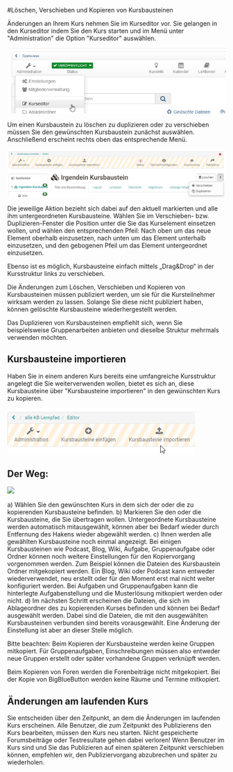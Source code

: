 #Löschen, Verschieben und Kopieren von Kursbausteinen

Änderungen an Ihrem Kurs nehmen Sie im Kurseditor vor. Sie gelangen in den Kurseditor indem Sie den Kurs starten und im Menü unter "Administration" die Option "Kurseditor" auswählen. 

![](assets/administration_kurseditor.png)

Um einen Kursbaustein zu löschen zu duplizieren oder zu verschieben müssen Sie den gewünschten Kursbaustein zunächst auswählen. Anschließend erscheint rechts oben das entsprechende Menü.

![](assets/KB_verschieben.png)

Die jeweilige Aktion bezieht sich dabei auf den aktuell markierten und alle ihm untergeordneten Kursbausteine. Wählen Sie im Verschieben- bzw. Duplizieren-Fenster die Position unter die Sie das Kurselement einsetzen wollen, und wählen den entsprechenden Pfeil: Nach oben um das neue Element oberhalb einzusetzen, nach unten um das Element unterhalb einzusetzen, und den gebogenen Pfeil um das Element untergeordnet einzusetzen.

Ebenso ist es möglich, Kursbausteine einfach mittels „Drag&Drop“ in der Kursstruktur links zu verschieben.

Die Änderungen zum Löschen, Verschieben und Kopieren von Kursbausteinen müssen publiziert werden, um sie für die Kursteilnehmer wirksam werden zu lassen. Solange Sie diese nicht publiziert haben, können gelöschte Kursbausteine wiederhergestellt werden.

Das Duplizieren von Kursbausteinen empfiehlt sich, wenn Sie beispielsweise Gruppenarbeiten anbieten und dieselbe Struktur mehrmals verwenden möchten.

## Kursbausteine importieren

Haben Sie in einem anderen Kurs bereits eine umfangreiche Kursstruktur angelegt die Sie weiterverwenden wollen, bietet es sich an, diese Kursbausteine über "Kursbausteine importieren" in den gewünschten Kurs zu kopieren.

![](assets/KB_importieren.png)

## Der Weg:

![](assets/Weg_importieren.png)

a) Wählen Sie den gewünschten Kurs in dem sich der oder die zu kopierenden Kursbausteine befinden.
b) Markieren Sie den oder die Kursbausteine, die Sie übertragen wollen. Untergeordnete Kursbausteine werden automatisch mitausgewählt, können aber bei Bedarf wieder durch Entfernung des Hakens wieder abgewählt werden.
c) Ihnen werden alle gewählten Kursbausteine noch einmal angezeigt. Bei einigen Kursbausteinen wie Podcast, Blog, Wiki, Aufgabe, Gruppenaufgabe oder Ordner können noch weitere Einstellungen für den Kopiervorgang vorgenommen werden. Zum Beispiel können die Dateien des Kursbaustein Ordner mitgekopiert werden. Ein Blog, Wiki oder Podcast kann entweder wiederverwendet, neu erstellt oder für den Moment erst mal nicht weiter konfiguriert werden. Bei Aufgaben und Gruppenaufgaben kann die hinterlegte Aufgabenstellung und die Musterlösung mitkopiert werden oder nicht.
d) Im nächsten Schritt erscheinen die Dateien, die sich im Ablageordner des zu kopierenden Kurses befinden und können bei Bedarf ausgewählt werden. Dabei sind die Dateien, die mit den ausgewählten Kursbausteinen verbunden sind bereits vorausgewählt. Eine Änderung der Einstellung ist aber an dieser Stelle möglich.

Bitte beachten: Beim Kopieren der Kursbausteine werden keine Gruppen mitkopiert. Für Gruppenaufgaben, Einschreibungen müssen also entweder neue Gruppen erstellt oder später vorhandene Gruppen verknüpft werden.

Beim Kopieren von Foren werden die Forenbeiträge nicht mitgekopiert. Bei der Kopie von BigBlueButton werden keine Räume und Termine mitkopiert.

## Änderungen am laufenden Kurs

Sie entscheiden über den Zeitpunkt, an dem die Änderungen im laufenden Kurs erscheinen. Alle Benutzer, die zum Zeitpunkt des Publizierens den Kurs bearbeiten, müssen den Kurs neu starten. Nicht gespeicherte Forumsbeiträge oder Testresultate gehen dabei verloren! Wenn Benutzer im Kurs sind und Sie das Publizieren auf einen späteren Zeitpunkt verschieben können, empfehlen wir, den Publiziervorgang abzubrechen und später zu wiederholen.